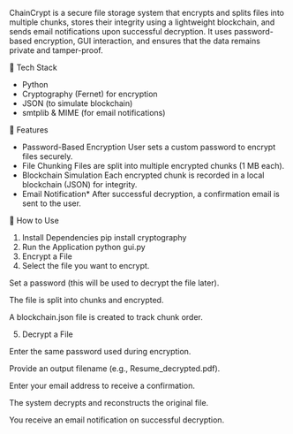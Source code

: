 ChainCrypt is a secure file storage system that encrypts and splits files into multiple chunks, stores their integrity using a lightweight blockchain, and sends email notifications upon successful decryption. It uses password-based encryption, GUI interaction, and ensures that the data remains private and tamper-proof.

 🚀 Tech Stack
- Python
- Cryptography (Fernet) for encryption
- JSON (to simulate blockchain)
- smtplib & MIME (for email notifications)

🎯 Features
-  Password-Based Encryption 
  User sets a custom password to encrypt files securely.
-  File Chunking
  Files are split into multiple encrypted chunks (1 MB each).
-  Blockchain Simulation
  Each encrypted chunk is recorded in a local blockchain (JSON) for integrity.
-  Email Notification*
  After successful decryption, a confirmation email is sent to the user.

 🧭 How to Use

 1. Install Dependencies
    pip install cryptography
2. Run the Application
    python gui.py
3. Encrypt a File
4. Select the file you want to encrypt.

Set a password (this will be used to decrypt the file later).

The file is split into chunks and encrypted.

A blockchain.json file is created to track chunk order.

5. Decrypt a File

Enter the same password used during encryption.

Provide an output filename (e.g., Resume_decrypted.pdf).

Enter your email address to receive a confirmation.

The system decrypts and reconstructs the original file.

You receive an email notification on successful decryption.
